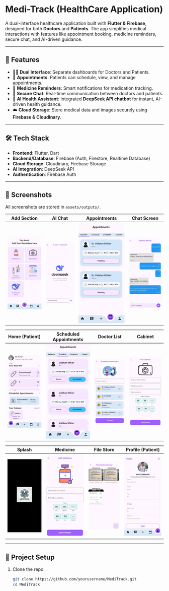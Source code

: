 # Medi-Track (HealthCare Application)

A dual-interface healthcare application built with **Flutter & Firebase**, designed for both **Doctors** and **Patients**. The app simplifies medical interactions with features like appointment booking, medicine reminders, secure chat, and AI-driven guidance.  

---

## 🚀 Features

- 👨‍⚕️ **Dual Interface**: Separate dashboards for Doctors and Patients.  
- 📅 **Appointments**: Patients can schedule, view, and manage appointments.  
- 💊 **Medicine Reminders**: Smart notifications for medication tracking.  
- 💬 **Secure Chat**: Real-time communication between doctors and patients.  
- 🤖 **AI Health Assistant**: Integrated **DeepSeek API chatbot** for instant, AI-driven health guidance.  
- ☁️ **Cloud Storage**: Store medical data and images securely using **Firebase & Cloudinary**.  

---

## 🛠️ Tech Stack

- **Frontend**: Flutter, Dart  
- **Backend/Database**: Firebase (Auth, Firestore, Realtime Database)  
- **Cloud Storage**: Cloudinary, Firebase Storage  
- **AI Integration**: DeepSeek API  
- **Authentication**: Firebase Auth  

---

## 📸 Screenshots  

All screenshots are stored in `assets/outputs/`.  

| Add Section | AI Chat | Appointments | Chat Screen |
|-------------|---------|--------------|-------------|
| ![Add Section](assets/outputs/addSection.jpg) | ![AI Chat](assets/outputs/AIChat.jpg) | ![Appointments](assets/outputs/appointments.jpg) | ![Chat Screen](assets/outputs/chatScreen.jpg) |

| Home (Patient) | Scheduled Appointments | Doctor List | Cabinet |
|----------------|------------------------|-------------|---------|
| ![Home Patient](assets/outputs/homePatient.jpg) | ![Scheduled Appointments](assets/outputs/scheduledAppointments.jpg) | ![Doctor List](assets/outputs/doctorList.jpg) | ![Cabinet](assets/outputs/cabinet.jpg) |

| Splash | Medicine | File Store | Profile (Patient) |
|--------|----------|------------|------------------|
| ![Splash](assets/outputs/splash.jpg) | ![Medicine](assets/outputs/medicine.jpg) | ![File Store](assets/outputs/fileStore.jpg) | ![Profile Patient](assets/outputs/profilePatient.jpg) |

---

## 📂 Project Setup

1. Clone the repo  
   ```bash
   git clone https://github.com/yourusername/MediTrack.git
   cd MediTrack
